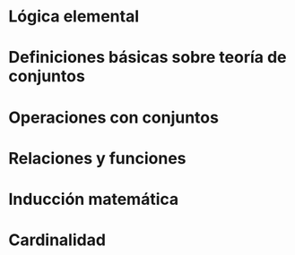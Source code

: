 # Lógica elemental
# Definiciones básicas sobre teoría de conjuntos
# Operaciones con conjuntos
# Relaciones y funciones
# Inducción matemática
# Cardinalidad
